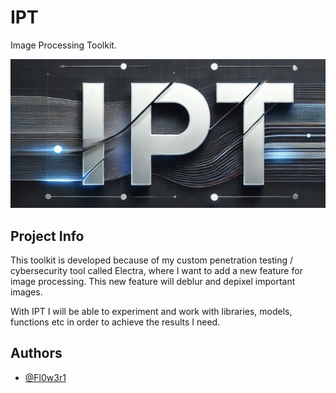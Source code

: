 # IPT

Image Processing Toolkit.


![](https://raw.githubusercontent.com/gkalpakidis/IPT/refs/heads/main/Misc/ipt.png)


## Project Info

This toolkit is developed because of my custom penetration testing / cybersecurity tool called Electra, where I want to add a new feature for image processing. This new feature will deblur and depixel important images.

With IPT I will be able to experiment and work with libraries, models, functions etc in order to achieve the results I need.

## Authors

- [@Fl0w3r1](https://github.com/Fl0w3r1)

